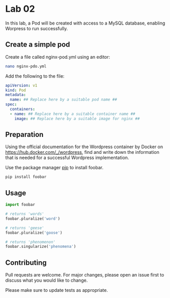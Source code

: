 # Lab 02

In this lab, a Pod will be created with access to a MySQL database, enabling Worpress to run successfully.

## Create a simple pod

Create a file called nginx-pod.yml using an editor:

```bash
nano nginx-pdo.yml
```

Add the following to the file:

```yaml
apiVersion: v1
kind: Pod
metadata:
  name: ## Replace here by a suitable pod name ##
spec:
  containers:
  - name: ## Replace here by a suitable container name ##
    image: ## Replace here by a suitable image for nginx ##
```

## Preparation

Using the official documentation for the Wordpress container by Docker on https://hub.docker.com/_/wordpress, find and write down the information that is needed for a successful Wordpress implementation.

Use the package manager [pip](https://pip.pypa.io/en/stable/) to install foobar.

```bash
pip install foobar
```

## Usage

```python
import foobar

# returns 'words'
foobar.pluralize('word')

# returns 'geese'
foobar.pluralize('goose')

# returns 'phenomenon'
foobar.singularize('phenomena')
```

## Contributing

Pull requests are welcome. For major changes, please open an issue first
to discuss what you would like to change.

Please make sure to update tests as appropriate.
